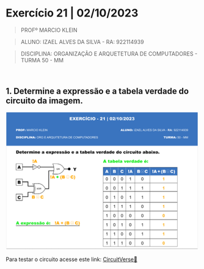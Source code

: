# Exercício 21 | 02/10/2023

>PROFº MARCIO KLEIN

>ALUNO: IZAEL ALVES DA SILVA - RA: 922114939

>DISCIPLINA: ORGANIZAÇÃO E ARQUETETURA DE COMPUTADORES - TURMA 50 - MM

<br>

## 1. Determine a expressão e a tabela verdade do circuito da imagem.

 <img alt="Circuito" src="../contents/exercicio_21.png"/>

 <br>

 Para testar o circuito acesse este link: [CircuitVerse🔗](https://circuitverse.org/simulator/embed/exercicio-21-circuito?theme=night-sky&display_title=false&clock_time=false&fullscreen=false&zoom_in_out=false)